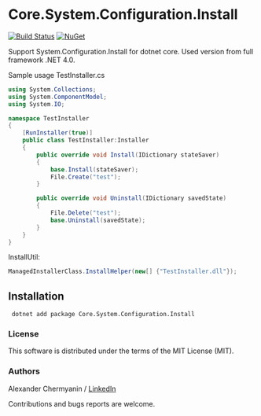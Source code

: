 # Core.System.Configuration.Install
[![Build Status](https://travis-ci.org/flamencist/Core.System.Configuration.Install.svg?branch=master)](https://travis-ci.org/flamencist/Core.System.Configuration.Install)
[![NuGet](https://img.shields.io/nuget/v/Core.System.Configuration.Install.svg)](https://www.nuget.org/packages/Core.System.Configuration.Install/)

Support System.Configuration.Install for dotnet core. Used version from full framework .NET 4.0.


Sample usage 
TestInstaller.cs
```cs
using System.Collections;
using System.ComponentModel;
using System.IO;

namespace TestInstaller
{
    [RunInstaller(true)]
    public class TestInstaller:Installer
    {
        public override void Install(IDictionary stateSaver)
        {
            base.Install(stateSaver);
            File.Create("test");
        }

        public override void Uninstall(IDictionary savedState)
        {
            File.Delete("test");
            base.Uninstall(savedState);
        }
    }
}
```

InstallUtil:
```cs
ManagedInstallerClass.InstallHelper(new[] {"TestInstaller.dll"});
```

## Installation

``` dotnet add package Core.System.Configuration.Install```

### License

This software is distributed under the terms of the MIT License (MIT).

### Authors

Alexander Chermyanin / [LinkedIn](https://www.linkedin.com/in/alexander-chermyanin)



Contributions and bugs reports are welcome.
